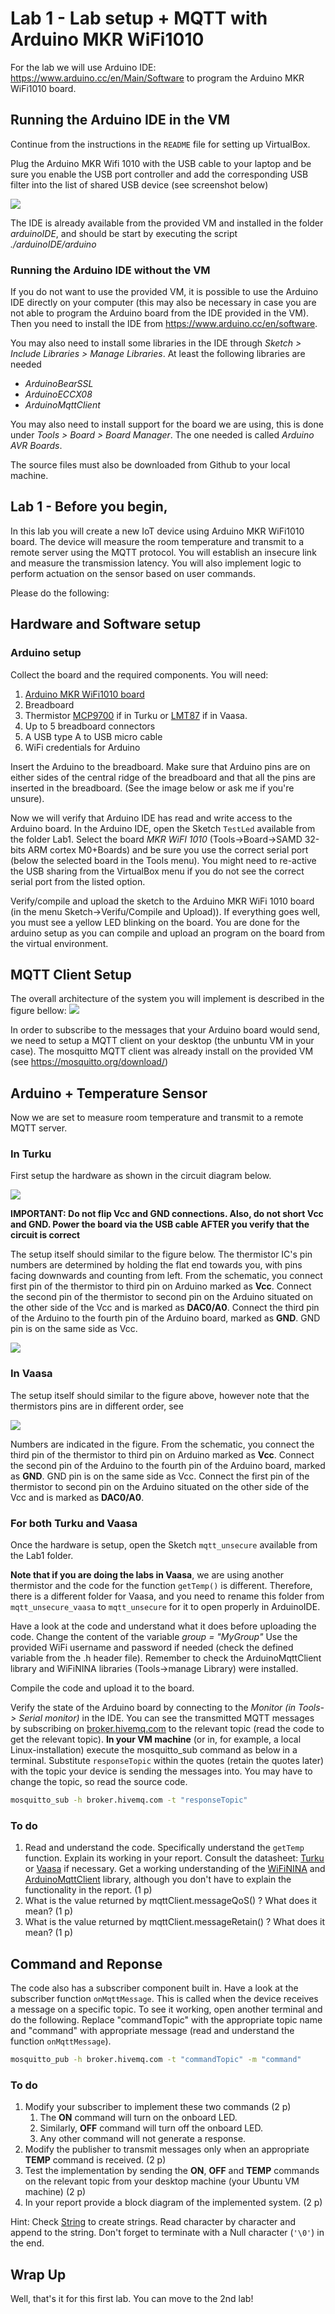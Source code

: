 # Lab 1 - Lab setup + MQTT with Arduino MKR WiFi1010

For the lab we will use Arduino IDE: https://www.arduino.cc/en/Main/Software to program the Arduino MKR WiFi1010 board.

## Running the Arduino IDE in the VM

Continue from the instructions in the `README` file for setting up VirtualBox.

Plug the Arduino MKR Wifi 1010 with the USB cable to your laptop and be sure you enable the USB port controller and add the corresponding USB filter into the list of shared USB device (see screenshot below)

![](./figs/ShareUSB.png)

The IDE is already available from the provided VM and installed in the folder _arduinoIDE_, and should be start by executing the script _./arduinoIDE/arduino_

### Running the Arduino IDE without the VM
If you do not want to use the provided VM, it is possible to use the Arduino IDE directly on your computer (this may also be necessary in case you are not able to program the Arduino board from the IDE provided in the VM). Then you need to install the IDE from https://www.arduino.cc/en/software. 

You may also need to install some libraries in the IDE through _Sketch > Include Libraries > Manage Libraries_. At least the following libraries are needed
- _ArduinoBearSSL_
- _ArduinoECCX08_ 
- _ArduinoMqttClient_ 

You may also need to install support for the board we are using, this is done under _Tools > Board > Board Manager_. The one needed is called _Arduino AVR Boards_. 

The source files must also be downloaded from Github to your local machine.


## Lab 1 - Before you begin,

In this lab you will create a new IoT device using Arduino MKR WiFi1010 board.
The device will measure the room temperature and transmit to a remote server using
the MQTT protocol. You will establish an insecure link and measure the transmission
latency. You will also implement logic to perform actuation on the sensor based
on user commands.



Please do the following:


## Hardware and Software setup

### Arduino setup

Collect the board and the required components. You will need:

1. [Arduino MKR WiFi1010 board](https://store.arduino.cc/arduino-mkr-wifi-1010)
2. Breadboard
3. Thermistor [MCP9700](http://ww1.microchip.com/downloads/en/DeviceDoc/20001942G.pdf) if in Turku or [LMT87](http://ww1.microchip.com/downloads/en/DeviceDoc/20001942G.pdf) if in Vaasa.
4. Up to 5 breadboard connectors
5. A USB type A to USB micro cable
6. WiFi credentials for Arduino

Insert the Arduino to the breadboard. Make sure that Arduino pins are on either
sides of the central ridge of the breadboard and that all the pins are inserted
in the breadboard. (See the image below or ask me if you're unsure).

Now we will verify that Arduino IDE has read and write access to the Arduino
board.  In the Arduino IDE, open the Sketch `TestLed` available from the folder Lab1. Select the board _MKR WiFI 1010_  (Tools->Board->SAMD 32-bits ARM cortex M0+Boards) and be sure you use the correct serial port (below the selected board in the Tools menu). You might need to re-active the USB sharing from the VirtualBox menu if you do not see the correct serial port from the listed option.

Verify/compile and upload the sketch to the Arduino MKR WiFi 1010 board (in the menu Sketch->Verifu/Compile and Upload)). If
everything goes well, you must see a yellow LED blinking on the board. You are done for the arduino setup as you can compile and upload an program on the board from the virtual environment.

## MQTT Client Setup

The overall architecture of the system you will implement is described in the figure bellow:
![](./figs/Lab1_Overview.png)


In order to subscribe to the messages that your Arduino board would send,
we need to setup a MQTT client on your desktop (the unbuntu VM in your case). The mosquitto MQTT client was already install on the provided VM (see https://mosquitto.org/download/)


## Arduino + Temperature Sensor

Now we are set to measure room temperature and transmit to a remote MQTT server.

### In Turku
First setup the hardware as shown in the circuit diagram below.

![](./figs/schematic_mkr_1000.png)

**IMPORTANT: Do not flip Vcc and GND connections. Also, do not short Vcc and GND.
Power the board via the USB cable AFTER you verify that the circuit is correct**

The setup itself should similar to the figure below. The thermistor IC's pin
numbers are determined by holding the flat end towards you, with pins facing
downwards and counting from left. From the schematic, you connect first pin of
the thermistor to third pin on Arduino marked as **Vcc**. Connect the second
pin of the thermistor to second pin on the Arduino situated on the other side
of the Vcc and is marked as **DAC0/A0**. Connect the third pin of the Arduino
to the fourth pin of the Arduino board, marked as **GND**. GND pin is on the
same side as Vcc. 

![](./figs/breadboard_mkr_1000.png)

### In Vaasa

The setup itself should similar to the figure above, however note that the 
thermistors pins are in different order, see 

![](./figs/lmt87.png)

Numbers are indicated in the figure. From the schematic, you connect the third pin of
the thermistor to third pin on Arduino marked as **Vcc**. Connect the second pin 
of the Arduino to the fourth pin of the Arduino board, marked as **GND**. GND 
pin is on the same side as Vcc. Connect the first pin of the thermistor to 
second pin on the Arduino situated on the other side of the Vcc and is marked 
as **DAC0/A0**. 

### For both Turku and Vaasa

Once the hardware is setup, open the Sketch `mqtt_unsecure` available from the Lab1 folder. 

**Note that if you are doing the labs in Vaasa**, we are using another thermistor and the code for the function `getTemp()` is different. Therefore, there is a different folder for Vaasa, and you need to rename this folder from `mqtt_unsecure_vaasa` to `mqtt_unsecure` for it to open properly in ArduinoIDE.

Have a look at the code and understand what it does before uploading the code. Change the content of the variable _group = "MyGroup"_
Use the provided WiFi username and password if needed (check the defined variable from the .h header file). Remember to check the ArduinoMqttClient library and WiFiNINA libraries (Tools->manage Library) were installed. 



Compile the code and upload it to the board. 

Verify the state of the Arduino board by connecting to the *Monitor* _(in Tools-> Serial monitor)_ in the
IDE.  You can see the transmitted MQTT messages by subscribing on [broker.hivemq.com](http://www.mqtt-dashboard.com/index.html) to the relevant topic
(read the code to get the relevant topic). **In your VM machine** (or in, for example, a local Linux-installation) execute
the mosquitto_sub command as below in a terminal. Substitute `responseTopic` within the quotes (retain the quotes
later) with the topic your device is sending the messages into. You may have to
change the topic, so read the source code.

```bash
mosquitto_sub -h broker.hivemq.com -t "responseTopic"
```

### To do

1. Read and understand the code. Specifically understand the `getTemp`
   function. Explain its working in your report. Consult the datasheet:
   [Turku](http://ww1.microchip.com/downloads/en/DeviceDoc/20001942G.pdf) or [Vaasa](https://www.ti.com/lit/ds/symlink/lmt87.pdf)
   if necessary. Get a working understanding of the
   [WiFiNINA](https://www.arduino.cc/en/Reference/WiFiNINA) and
   [ArduinoMqttClient](https://github.com/arduino-libraries/ArduinoMqttClient)
   library, although you don't have to explain the functionality in the report. (1 p)
2. What is the value returned by mqttClient.messageQoS() ? What does it mean? (1 p)
3. What is the value returned by mqttClient.messageRetain() ? What does it mean? (1 p)

## Command and Reponse

The code also has a subscriber component built in. Have a look at the subscriber function
`onMqttMessage`. This is called when the device receives a message on a specific topic. To see it
working, open another terminal and do the following. Replace "commandTopic" with
the appropriate topic name and "command" with appropriate message (read and understand the function `onMqttMessage`).

```bash
mosquitto_pub -h broker.hivemq.com -t "commandTopic" -m "command"
```

### To do

1.  Modify your subscriber to implement these two commands (2 p)
    1. The **ON** command will turn on the onboard LED. 
    2. Similarly, **OFF** command will turn off the onboard LED.
    3. Any other command will not generate a response. 
2. Modify the publisher to transmit messages only when an appropriate **TEMP** command
   is received. (2 p)
3. Test the implementation by sending the **ON**, **OFF** and **TEMP** commands on the relevant topic from your desktop machine (your Ubuntu VM machine) (2 p)
4. In your report provide a block diagram of the implemented system. (2 p)

Hint: Check
[String](https://www.arduino.cc/reference/en/language/variables/data-types/stringobject/)
to create strings. Read character by character and append to the string. Don't
forget to terminate with a Null character (`'\0'`) in the end. 

## Wrap Up

Well, that's it for this first lab. You can move to the 2nd lab!
